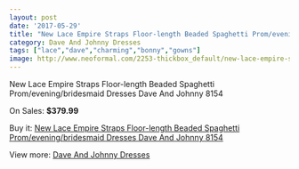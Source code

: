 ```yaml
---
layout: post
date: '2017-05-29'
title: "New Lace Empire Straps Floor-length Beaded Spaghetti Prom/evening/bridesmaid Dresses Dave And Johnny 8154"
category: Dave And Johnny Dresses
tags: ["lace","dave","charming","bonny","gowns"]
image: http://www.neoformal.com/2253-thickbox_default/new-lace-empire-straps-floor-length-beaded-spaghetti-prom-evening-bridesmaid-dresses-dave-and-johnny-8154.jpg
---
```

New Lace Empire Straps Floor-length Beaded Spaghetti Prom/evening/bridesmaid Dresses Dave And Johnny 8154

On Sales: **$379.99**
<a href="https://www.neoformal.com/en/dave-and-johnny-dresses/838-new-lace-empire-straps-floor-length-beaded-spaghetti-prom-evening-bridesmaid-dresses-dave-and-johnny-8154.html"><amp-img layout="responsive" width="600" height="600" src="//www.neoformal.com/2253-thickbox_default/new-lace-empire-straps-floor-length-beaded-spaghetti-prom-evening-bridesmaid-dresses-dave-and-johnny-8154.jpg" alt="New Lace Empire Straps Floor-length Beaded Spaghetti Prom/evening/bridesmaid Dresses Dave And Johnny 8154 0" /></a>
<a href="https://www.neoformal.com/en/dave-and-johnny-dresses/838-new-lace-empire-straps-floor-length-beaded-spaghetti-prom-evening-bridesmaid-dresses-dave-and-johnny-8154.html"><amp-img layout="responsive" width="600" height="600" src="//www.neoformal.com/2254-thickbox_default/new-lace-empire-straps-floor-length-beaded-spaghetti-prom-evening-bridesmaid-dresses-dave-and-johnny-8154.jpg" alt="New Lace Empire Straps Floor-length Beaded Spaghetti Prom/evening/bridesmaid Dresses Dave And Johnny 8154 1" /></a>

Buy it: [New Lace Empire Straps Floor-length Beaded Spaghetti Prom/evening/bridesmaid Dresses Dave And Johnny 8154](https://www.neoformal.com/en/dave-and-johnny-dresses/838-new-lace-empire-straps-floor-length-beaded-spaghetti-prom-evening-bridesmaid-dresses-dave-and-johnny-8154.html "New Lace Empire Straps Floor-length Beaded Spaghetti Prom/evening/bridesmaid Dresses Dave And Johnny 8154")

View more: [Dave And Johnny Dresses](https://www.neoformal.com/en/9-dave-and-johnny-dresses "Dave And Johnny Dresses")